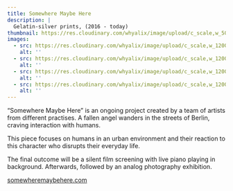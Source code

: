 ```yaml
---
title: Somewhere Maybe Here
description: |
  Gelatin-silver prints, (2016 - today)
thumbnail: https://res.cloudinary.com/whyalix/image/upload/c_scale,w_500/v1542509683/alixlucas/somewhere-maybe-here/SMH-FB-banner03.jpg
images:
  - src: https://res.cloudinary.com/whyalix/image/upload/c_scale,w_1200/v1544477289/alixlucas/somewhere-maybe-here/somewhere-maybe-here-1.jpg
    alt: ''
  - src: https://res.cloudinary.com/whyalix/image/upload/c_scale,w_1200/v1544588878/alixlucas/somewhere-maybe-here/somewhere-maybe-here-2.jpg
    alt: ''
  - src: https://res.cloudinary.com/whyalix/image/upload/c_scale,w_1200/v1544588878/alixlucas/somewhere-maybe-here/somewhere-maybe-here-3.jpg
    alt: ''
  - src: https://res.cloudinary.com/whyalix/image/upload/c_scale,w_1200/v1544588878/alixlucas/somewhere-maybe-here/somewhere-maybe-here-4.jpg
    alt: ''
---
```


“Somewhere Maybe Here” is an ongoing project created by a team of artists from different practises. A fallen angel wanders in the streets of Berlin, craving interaction with humans.

This piece focuses on humans in an urban environment and their reaction to this character who disrupts their everyday life.

The final outcome will be a silent film screening with live piano playing in background. Afterwards, followed by an analog photography exhibition.

[somewheremaybehere.com](https://www.somewheremaybehere.com/)
